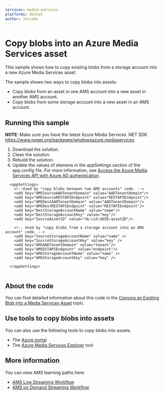 ```yaml
---
services: media-services
platforms: dotnet
author: Juliako
---
```


# Copy blobs into an Azure Media Services asset 

This sample shows how to copy existing blobs from a storage account into a new Azure Media Services asset.

The sample shows two ways to copy blobs into assets:

* Copy blobs from an asset in one AMS account into a new asset in another AMS account.
* Copy blobs from some storage account into a new asset in an AMS account.

## Running this sample

**NOTE**: Make sure you have the latest Azure Media Services .NET SDK https://www.nuget.org/packages/windowsazure.mediaservices

1. Download the solution.
2. Clean the solution.
3. Rebuild the solution.
4. Update the values of elemens in the appSettings section of the app.config file. For more information, see [Access the Azure Media Services API with Azure AD authentication](https://docs.microsoft.com/azure/media-services/media-services-use-aad-auth-to-access-ams-api).

```
  <appSettings>
    <!--Used by "copy blobs between two AMS accounts" code. -->
    <add key="AMSSourceAADTenantDomain" value="AADTenantDomain"/>
    <add key="AMSSourceRESTAPIEndpoint" value="RESTAPIEndpoint"/>
    <add key="AMSDestAADTenantDomain" value="AADTenantDomain"/>
    <add key="AMSDestRESTAPIEndpoint" value="RESTAPIEndpoint"/>
    <add key="DestStorageAccountName" value="name"/>
    <add key="DestStorageAccountKey" value="key"/>
    <add key="SourceAssetID" value="nb:cid:UUID:assetID"/>

    <!-- Used by "copy blobs from a storage account into an AMS account" code. -->
    <add key="SourceStorageAccountName" value="name" />
    <add key="SourceStorageAccountKey" value="key" />
    <add key="AMSAADTenantDomain" value="tenant"/>
    <add key="AMSESTAPIEndpoint" value="endpoint"/>
    <add key="AMSStorageAccountName" value="name" />
    <add key="AMSStorageAccountKey" value="key" />
    
  </appSettings>
  
```

## About the code

You can find detailed information about this code in the [Copying an Existing Blob into a Media Services Asset](http://azure.microsoft.com/documentation/articles/media-services-copying-existing-blob/) topic.

## Use tools to copy blobs into assets

You can also use the following tools to copy blobs into assets.

- The [Azure portal](http://manage.windowsazure.com/)
- The [Azure Media Services Explorer](https://github.com/Azure/Azure-Media-Services-Explorer) tool

## More information

You can view AMS learning paths here:

- [AMS Live Streaming Workflow](http://azure.microsoft.com/documentation/learning-paths/media-services-streaming-live/)
- [AMS on Demand Streaming Workflow](http://azure.microsoft.com/documentation/learning-paths/media-services-streaming-on-demand/)
